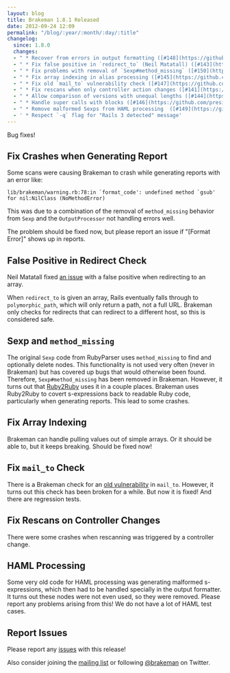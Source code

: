 ```yaml
---
layout: blog
title: Brakeman 1.8.1 Released
date: 2012-09-24 12:09
permalink: "/blog/:year/:month/:day/:title"
changelog:
  since: 1.8.0
  changes:
  - " * Recover from errors in output formatting ([#148](https://github.com/presidentbeef/brakeman/pull/148))"
  - " * Fix false positive in `redirect_to` (Neil Matatall) ([#143](https://github.com/presidentbeef/brakeman/issues/143))"
  - " * Fix problems with removal of `Sexp#method_missing` ([#150](https://github.com/presidentbeef/brakeman/pull/150))"
  - " * Fix array indexing in alias processing ([#145](https://github.com/presidentbeef/brakeman/pull/145))"
  - " * Fix old `mail_to` vulnerability check ([#147](https://github.com/presidentbeef/brakeman/pull/147))"
  - " * Fix rescans when only controller action changes ([#141](https://github.com/presidentbeef/brakeman/pull/141))"
  - " * Allow comparison of versions with unequal lengths ([#144](https://github.com/presidentbeef/brakeman/pull/144))"
  - " * Handle super calls with blocks ([#146](https://github.com/presidentbeef/brakeman/pull/146))"
  - " * Remove malformed Sexps from HAML processing  ([#149](https://github.com/presidentbeef/brakeman/pull/149))"
  - ' * Respect `-q` flag for "Rails 3 detected" message'
---
```



Bug fixes!



## Fix Crashes when Generating Report

Some scans were causing Brakeman to crash while generating reports with an error like:

    lib/brakeman/warning.rb:78:in `format_code': undefined method `gsub' for nil:NilClass (NoMethodError)

This was due to a combination of the removal of `method_missing` behavior from `Sexp` and the `OutputProcessor` not handling errors well.

The problem should be fixed now, but please report an issue if "[Format Error]" shows up in reports.

## False Positive in Redirect Check

Neil Matatall fixed [an issue](https://github.com/presidentbeef/brakeman/issues/143) with a false positive when redirecting to an array.

When `redirect_to` is given an array, Rails eventually falls through to `polymorphic_path`, which will only return a path, not a full URL. Brakeman only checks for redirects that can redirect to a different host, so this is considered safe.

## Sexp and `method_missing`

The original `Sexp` code from RubyParser uses `method_missing` to find and optionally delete nodes. This functionality is not used very often (never in Brakeman) but has covered up bugs that would otherwise been found. Therefore, `Sexp#method_missing` has been removed in Brakeman. However, it turns out that [Ruby2Ruby](https://github.com/seattlerb/ruby2ruby) uses it in a couple places. Brakeman uses Ruby2Ruby to covert s-expressions back to readable Ruby code, particularly when generating reports. This lead to some crashes.

## Fix Array Indexing

Brakeman can handle pulling values out of simple arrays. Or it should be able to, but it keeps breaking. Should be fixed now!

## Fix `mail_to` Check

There is a Brakeman check for an [old vulnerability](https://groups.google.com/d/topic/rubyonrails-security/8CpI7egxX4E/discussion) in `mail_to`. However, it turns out this check has been broken for a while. But now it is fixed! And there are regression tests.

## Fix Rescans on Controller Changes

There were some crashes when rescanning was triggered by a controller change.

## HAML Processing

Some very old code for HAML processing was generating malformed s-expressions, which then had to be handled specially in the output formatter. It turns out these nodes were not even used, so they were removed. Please report any problems arising from this! We do not have a lot of HAML test cases.

## Report Issues

Please report any [issues](https://github.com/presidentbeef/brakeman/issues) with this release!

Also consider joining the [mailing list](http://brakemanscanner.org/contact/) or following [@brakeman](https://twitter.com/brakeman) on Twitter.
